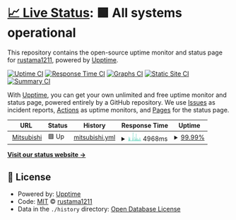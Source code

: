 # [📈 Live Status](https://rustama1211.github.io/up): <!--live status--> **🟩 All systems operational**

This repository contains the open-source uptime monitor and status page for [rustama1211](https://rustama1211.github.io/up), powered by [Upptime](https://github.com/upptime/upptime).

[![Uptime CI](https://github.com/rustama1211/up/workflows/Uptime%20CI/badge.svg)](https://github.com/rustama1211/up/actions?query=workflow%3A%22Uptime+CI%22)
[![Response Time CI](https://github.com/rustama1211/up/workflows/Response%20Time%20CI/badge.svg)](https://github.com/rustama1211/up/actions?query=workflow%3A%22Response+Time+CI%22)
[![Graphs CI](https://github.com/rustama1211/up/workflows/Graphs%20CI/badge.svg)](https://github.com/rustama1211/up/actions?query=workflow%3A%22Graphs+CI%22)
[![Static Site CI](https://github.com/rustama1211/up/workflows/Static%20Site%20CI/badge.svg)](https://github.com/rustama1211/up/actions?query=workflow%3A%22Static+Site+CI%22)
[![Summary CI](https://github.com/rustama1211/up/workflows/Summary%20CI/badge.svg)](https://github.com/rustama1211/up/actions?query=workflow%3A%22Summary+CI%22)

With [Upptime](https://upptime.js.org), you can get your own unlimited and free uptime monitor and status page, powered entirely by a GitHub repository. We use [Issues](https://github.com/rustama1211/up/issues) as incident reports, [Actions](https://github.com/rustama1211/up/actions) as uptime monitors, and [Pages](https://rustama1211.github.io/up) for the status page.

<!--start: status pages-->
<!-- This summary is generated by Upptime (https://github.com/upptime/upptime) -->
<!-- Do not edit this manually, your changes will be overwritten -->
<!-- prettier-ignore -->
| URL | Status | History | Response Time | Uptime |
| --- | ------ | ------- | ------------- | ------ |
| <img alt="" src="https://icons.duckduckgo.com/ip3/mitsubishimotorsid-mobileapp.com.ico" height="13"> [Mitsubishi](https://mitsubishimotorsid-mobileapp.com/app/login) | 🟩 Up | [mitsubishi.yml](https://github.com/rustama1211/up/commits/HEAD/history/mitsubishi.yml) | <details><summary><img alt="Response time graph" src="./graphs/mitsubishi/response-time-week.png" height="20"> 4968ms</summary><br><a href="https://statuses.otesuto.com/history/mitsubishi"><img alt="Response time 3968" src="https://img.shields.io/endpoint?url=https%3A%2F%2Fraw.githubusercontent.com%2Frustama1211%2Fup%2FHEAD%2Fapi%2Fmitsubishi%2Fresponse-time.json"></a><br><a href="https://statuses.otesuto.com/history/mitsubishi"><img alt="24-hour response time 1451" src="https://img.shields.io/endpoint?url=https%3A%2F%2Fraw.githubusercontent.com%2Frustama1211%2Fup%2FHEAD%2Fapi%2Fmitsubishi%2Fresponse-time-day.json"></a><br><a href="https://statuses.otesuto.com/history/mitsubishi"><img alt="7-day response time 4968" src="https://img.shields.io/endpoint?url=https%3A%2F%2Fraw.githubusercontent.com%2Frustama1211%2Fup%2FHEAD%2Fapi%2Fmitsubishi%2Fresponse-time-week.json"></a><br><a href="https://statuses.otesuto.com/history/mitsubishi"><img alt="30-day response time 3969" src="https://img.shields.io/endpoint?url=https%3A%2F%2Fraw.githubusercontent.com%2Frustama1211%2Fup%2FHEAD%2Fapi%2Fmitsubishi%2Fresponse-time-month.json"></a><br><a href="https://statuses.otesuto.com/history/mitsubishi"><img alt="1-year response time 4139" src="https://img.shields.io/endpoint?url=https%3A%2F%2Fraw.githubusercontent.com%2Frustama1211%2Fup%2FHEAD%2Fapi%2Fmitsubishi%2Fresponse-time-year.json"></a></details> | <details><summary><a href="https://statuses.otesuto.com/history/mitsubishi">99.99%</a></summary><a href="https://statuses.otesuto.com/history/mitsubishi"><img alt="All-time uptime 99.73%" src="https://img.shields.io/endpoint?url=https%3A%2F%2Fraw.githubusercontent.com%2Frustama1211%2Fup%2FHEAD%2Fapi%2Fmitsubishi%2Fuptime.json"></a><br><a href="https://statuses.otesuto.com/history/mitsubishi"><img alt="24-hour uptime 99.96%" src="https://img.shields.io/endpoint?url=https%3A%2F%2Fraw.githubusercontent.com%2Frustama1211%2Fup%2FHEAD%2Fapi%2Fmitsubishi%2Fuptime-day.json"></a><br><a href="https://statuses.otesuto.com/history/mitsubishi"><img alt="7-day uptime 99.99%" src="https://img.shields.io/endpoint?url=https%3A%2F%2Fraw.githubusercontent.com%2Frustama1211%2Fup%2FHEAD%2Fapi%2Fmitsubishi%2Fuptime-week.json"></a><br><a href="https://statuses.otesuto.com/history/mitsubishi"><img alt="30-day uptime 100.00%" src="https://img.shields.io/endpoint?url=https%3A%2F%2Fraw.githubusercontent.com%2Frustama1211%2Fup%2FHEAD%2Fapi%2Fmitsubishi%2Fuptime-month.json"></a><br><a href="https://statuses.otesuto.com/history/mitsubishi"><img alt="1-year uptime 99.57%" src="https://img.shields.io/endpoint?url=https%3A%2F%2Fraw.githubusercontent.com%2Frustama1211%2Fup%2FHEAD%2Fapi%2Fmitsubishi%2Fuptime-year.json"></a></details>

<!--end: status pages-->

[**Visit our status website →**](https://rustama1211.github.io/up)

## 📄 License

- Powered by: [Upptime](https://github.com/upptime/upptime)
- Code: [MIT](./LICENSE) © [rustama1211](https://rustama1211.github.io/up)
- Data in the `./history` directory: [Open Database License](https://opendatacommons.org/licenses/odbl/1-0/)
